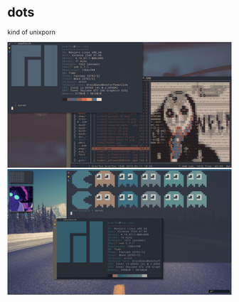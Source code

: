 # dots
kind of unixporn

![my awesome scrot)](/screenshots/2019-12-15-025617_1366x768_scrot.png)
![another rice](/screenshots/scrot2.png)
